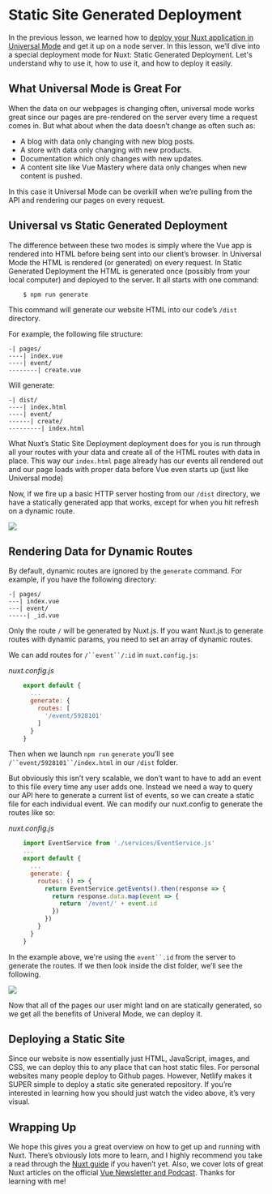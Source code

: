 # Static Site Generated Deployment

In the previous lesson, we learned how to [deploy your Nuxt application in Universal Mode](https://www.vuemastery.com/courses/scaling-vue-with-nuxt-js/universal-mode/) and get it up on a node server. In this lesson, we’ll dive into a special deployment mode for Nuxt: Static Generated Deployment. Let's understand why to use it, how to use it, and how to deploy it easily.

## What Universal Mode is Great For

When the data on our webpages is changing often, universal mode works great since our pages are pre-rendered on the server every time a request comes in.  But what about when the data doesn’t change as often such as:


- A blog with data only changing with new blog posts.
- A store with data only changing with new products.
- Documentation which only changes with new updates.
- A content site like Vue Mastery where data only changes when new content is pushed.

In this case it Universal Mode can be overkill when we’re pulling from the API and rendering our pages on every request.

## Universal vs Static Generated Deployment

The difference between these two modes is simply where the Vue app is rendered into HTML before being sent into our client’s browser.  In Universal Mode the HTML is rendered (or generated) on every request.  In Static Generated Deployment the HTML is generated once (possibly from your local computer) and deployed to the server.  It all starts with one command:

```
    $ npm run generate
```

This command will generate our website HTML into our code’s `/dist` directory.  

For example, the following file structure:

```
-| pages/
----| index.vue
----| event/
--------| create.vue
```

Will generate:

```
-| dist/
----| index.html
----| event/
------| create/
---------| index.html
```

What Nuxt’s Static Site Deployment deployment does for you is run through all your routes with your data and create all of the HTML routes with data in place.  This way our `index.html` page already has our events all rendered out and our page loads with proper data before Vue even starts up (just like Universal mode)

Now, if we fire up a basic HTTP server hosting from our `/dist` directory, we have a statically generated app that works, except for when you hit refresh on a dynamic route.

![](https://firebasestorage.googleapis.com/v0/b/vue-mastery.appspot.com/o/flamelink%2Fmedia%2F1578373381572_0.gif?alt=media&token=faefce05-50b8-4fd3-9050-a4231eb5f509)

## Rendering Data for Dynamic Routes

By default, dynamic routes are ignored by the `generate` command.  For example, if you have the following directory:

```
-| pages/
---| index.vue
---| event/
-----| _id.vue
```

Only the route `/` will be generated by Nuxt.js. If you want Nuxt.js to generate routes with dynamic params, you need to set an array of dynamic routes.

We can add routes for `/``event``/:id` in `nuxt.config.js`:

*nuxt.config.js*
```javascript
    export default {
      ...
      generate: {
        routes: [
          '/event/5928101'
        ]
      }
    }
```

Then when we launch  `npm run` `generate` you’ll see `/``event/5928101``/index.html` in our `/dist` folder.

But obviously this isn’t very scalable, we don’t want to have to add an event to this file every time any user adds one.  Instead we need a way to query our API here to generate a current list of events, so we can create a static file for each individual event.  We can modify our nuxt.config to generate the routes like so:

*nuxt.config.js*
```javascript
    import EventService from './services/EventService.js'
    ...
    export default {
      ...
      generate: {
        routes: () => {
          return EventService.getEvents().then(response => {
            return response.data.map(event => {
              return '/event/' + event.id
            })
          })
        }
      }
    }
```

In the example above, we're using the `event``.id` from the server to generate the routes.  If we then look inside the dist folder, we’ll see the following.

![](https://firebasestorage.googleapis.com/v0/b/vue-mastery.appspot.com/o/flamelink%2Fmedia%2F1578373381573_1.jpg?alt=media&token=fa90d6ed-a293-46b3-8d97-3878fc483f02)


Now that all of the pages our user might land on are statically generated, so we get all the benefits of Univeral Mode, we can deploy it.  

## Deploying a Static Site

Since our website is now essentially just HTML, JavaScript, images, and CSS, we can deploy this to any place that can host static files.  For personal websites many people deploy to Github pages.  However, Netlify makes it SUPER simple to deploy a static site generated repository.  If you’re interested in learning how you should just watch the video above, it’s very visual.

## Wrapping Up

We hope this gives you a great overview on how to get up and running with Nuxt.  There’s obviously lots more to learn, and I highly recommend you take a read through the [Nuxt guide](https://nuxtjs.org/guide) if you haven’t yet.  Also, we cover lots of great Nuxt articles on the official [Vue Newsletter and Podcast](https://news.vuejs.org/). Thanks for learning with me!
